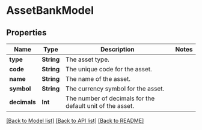 # AssetBankModel

## Properties
Name | Type | Description | Notes
------------ | ------------- | ------------- | -------------
**type** | **String** | The asset type. | 
**code** | **String** | The unique code for the asset. | 
**name** | **String** | The name of the asset. | 
**symbol** | **String** | The currency symbol for the asset. | 
**decimals** | **Int** | The number of decimals for the default unit of the asset. | 

[[Back to Model list]](../README.md#documentation-for-models) [[Back to API list]](../README.md#documentation-for-api-endpoints) [[Back to README]](../README.md)


